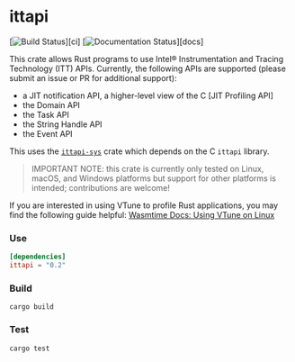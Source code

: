 # ittapi

[![Build Status](https://github.com/intel/ittapi/workflows/CI/badge.svg)][ci]
[![Documentation Status](https://docs.rs/ittapi/badge.svg)][docs]

This crate allows Rust programs to use Intel&reg; Instrumentation and Tracing Technology (ITT) APIs.
Currently, the following APIs are supported (please submit an issue or PR for additional support):
 - a JIT notification API, a higher-level view of the C [JIT Profiling API]
 - the Domain API
 - the Task API
 - the String Handle API
 - the Event API

This uses the [`ittapi-sys`] crate which depends on the C `ittapi` library.

[`ittapi-sys`]: https://github.com/intel/ittapi/tree/master/ittapi-rs/ittapi-sys
[C `ittapi` library]: https://github.com/intel/ittapi

> IMPORTANT NOTE: this crate is currently only tested on Linux, macOS, and Windows platforms but
> support for other platforms is intended; contributions are welcome!

If you are interested in using VTune to profile Rust applications, you may find the following guide
helpful: [Wasmtime Docs: Using VTune on
Linux](https://docs.wasmtime.dev/examples-profiling-vtune.html)


### Use

```toml
[dependencies]
ittapi = "0.2"
```

### Build

```
cargo build
```

### Test

```sh
cargo test
```
